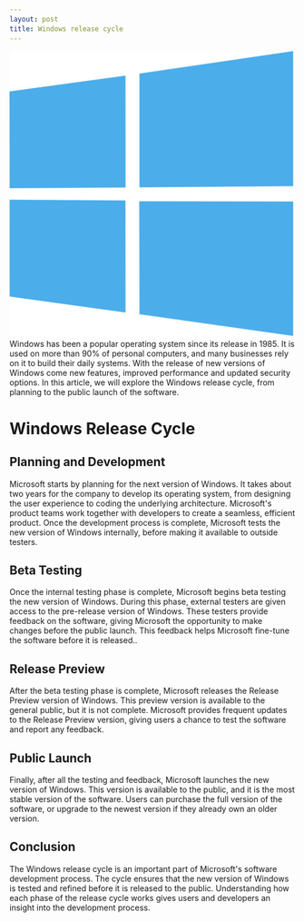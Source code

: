```yaml
---
layout: post
title: Windows release cycle
---
```

<div class="row">
    <div class="col-sm-2">
        <img src="/images/windows-logo.png" alt="windows logo"/>
    </div>
    <div class="col-sm-10">
        Windows has been a popular operating system since its release in 1985. It is used on more than 90% of personal computers, and many businesses rely on it to build their daily systems. With the release of new versions of Windows come new features, improved performance and updated security options. In this article, we will explore the Windows release cycle, from planning to the public launch of the software.
    </div>
</div>

<meta property="og:title" content="Windows Release Cycle" />
<meta property="og:description" content="Explore the Windows release cycle, from planning and development to beta testing, release preview, and public launch. Understand how Microsoft ensures each version is tested and refined before public release." />
<meta property="og:type" content="article" />
<meta property="og:url" content="https://blog.released.info/2022/09/01/windows-release-cycle.html" />
<meta property="og:image" content="https://blog.released.info/images/windows-logo.png" />
<meta property="article:author" content="Released.info Blog Team" />
<meta property="article:published_time" content="2022-09-01" />


# Windows Release Cycle

## Planning and Development

Microsoft starts by planning for the next version of Windows. It takes about two years for the company to develop its
operating system, from designing the user experience to coding the underlying architecture. Microsoft's product teams
work together with developers to create a seamless, efficient product. Once the development process is complete,
Microsoft tests the new version of Windows internally, before making it available to outside testers.

## Beta Testing

Once the internal testing phase is complete, Microsoft begins beta testing the new version of Windows. During this
phase, external testers are given access to the pre-release version of Windows. These testers provide feedback on the
software, giving Microsoft the opportunity to make changes before the public launch. This feedback helps Microsoft
fine-tune the software before it is released..

## Release Preview

After the beta testing phase is complete, Microsoft releases the Release Preview version of Windows. This preview
version is available to the general public, but it is not complete. Microsoft provides frequent updates to the Release
Preview version, giving users a chance to test the software and report any feedback.

## Public Launch

Finally, after all the testing and feedback, Microsoft launches the new version of Windows. This version is available to
the public, and it is the most stable version of the software. Users can purchase the full version of the software, or
upgrade to the newest version if they already own an older version.

## Conclusion

The Windows release cycle is an important part of Microsoft's software development process. The cycle ensures that the
new version of Windows is tested and refined before it is released to the public. Understanding how each phase of the
release cycle works gives users and developers an insight into the development process.
